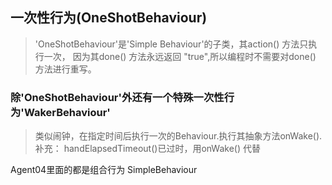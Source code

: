 ## 一次性行为(OneShotBehaviour)

> 'OneShotBehaviour'是'Simple Behaviour'的子类，其action() 方法只执行一次，
因为其done() 方法永远返回 "true",所以编程时不需要对done() 方法进行重写。

### 除'OneShotBehaviour'外还有一个特殊一次性行为'WakerBehaviour'
> 类似闹钟，在指定时间后执行一次的Behaviour.执行其抽象方法onWake().
补充：  handElapsedTimeout()已过时，用onWake() 代替


Agent04里面的都是组合行为 SimpleBehaviour
